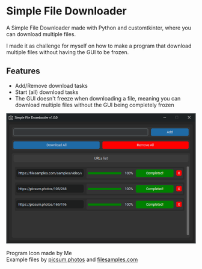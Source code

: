 # Simple File Downloader
A Simple File Downloader made with Python and customtkinter, where you can download multiple files.

I made it as challenge for myself on how to make a program that download multiple files without having the GUI to be frozen.

## Features
- Add/Remove download tasks
- Start (all) download tasks
- The GUI doesn't freeze when downloading a file, meaning you can download multiple files without the GUI being completely frozen

![Screenshot 2](./images/screenshot2.png)

Program Icon made by Me  
Example files by [picsum.photos](https://picsum.photos/) and [filesamples.com](https://filesamples.com/)
